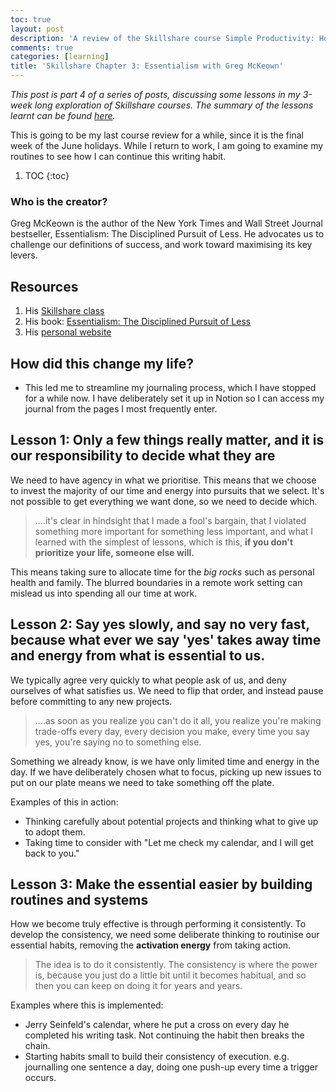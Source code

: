 ```yaml
---
toc: true
layout: post
description: 'A review of the Skillshare course Simple Productivity: How to Accomplish More With Less'
comments: true
categories: [learning]
title: 'Skillshare Chapter 3: Essentialism with Greg McKeown'
---
```


*This post is part 4 of a series of posts, discussing some lessons in my 3-week long exploration of Skillshare courses. The summary of the lessons learnt can be found [here](https://christophertkl.github.io/blog.skylight/learning/meta/2021/06/25/skillshare_reflection.html).*

This is going to be my last course review for a while, since it is the final week of the June holidays. While I return to work, I am going to examine my routines to see how I can continue this writing habit.

1. TOC
{:toc}

### Who is the creator?

Greg McKeown is the author of the New York Times and Wall Street Journal bestseller, Essentialism: The Disciplined Pursuit of Less. He advocates us to challenge our definitions of success, and work toward maximising its key levers.

## Resources

1. His [Skillshare class](https://www.skillshare.com/classes/Simple-Productivity-How-to-Accomplish-More-With-Less/1481076222/projects?via=logged-in-home-your-classes&autoPlay=1)
2. His book: [Essentialism: The Disciplined Pursuit of Less](https://www.amazon.com/gp/product/0804137382?ie=UTF8&tag=randohouseinc5755-20&linkCode=as2&camp=1789&creative=9325&creativeASIN=0804137382)
3. His [personal website](https://gregmckeown.com/about/)

## How did this change my life?

- This led me to streamline my journaling process, which I have stopped for a while now. I have deliberately set it up in Notion so I can access my journal from the pages I most frequently enter.

## Lesson 1: Only a few things really matter, and it is our responsibility to decide what they are

We need to have agency in what we prioritise. This means that we choose to invest the majority of our time and energy into pursuits that we select. It's not possible to get everything we want done, so we need to decide which.

> ....it's clear in hindsight that I made a fool's bargain, that I violated something more important for something less important, and what I learned with the simplest of lessons, which is this, **if you don't prioritize your life, someone else will.**

This means taking sure to allocate time for the *big rocks* such as personal health and family. The blurred boundaries in a remote work setting can mislead us into spending all our time at work.

## Lesson 2: Say yes slowly, and say no very fast, because what ever we say 'yes' takes away time and energy from what is essential to us.

We typically agree very quickly to what people ask of us, and deny ourselves of what satisfies us. We need to flip that order, and instead pause before committing to any new projects.

> ....as soon as you realize you can't do it all, you realize you're making trade-offs every day, every decision you make, every time you say yes, you're saying no to something else.

Something we already know, is we have only limited time and energy in the day. If we have deliberately chosen what to focus, picking up new issues to put on our plate means we need to take something off the plate.

Examples of this in action:

- Thinking carefully about potential projects and thinking what to give up to adopt them.
- Taking time to consider with "Let me check my calendar, and I will get back to you."

## Lesson 3: Make the essential easier by building routines and systems

How we become truly effective is through performing it consistently. To develop the consistency, we need some deliberate thinking to routinise our essential habits, removing the **activation energy** from taking action.

> The idea is to do it consistently. The consistency is where the power is, because you just do a little bit until it becomes habitual, and so then you can keep on doing it for years and years.

Examples where this is implemented:

- Jerry Seinfeld's calendar, where he put a  cross on every day he completed his writing task. Not continuing the habit then breaks the chain.
- Starting habits small to build their consistency of execution. e.g. journalling one sentence a day, doing one push-up every time a trigger occurs.
